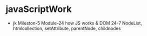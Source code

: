 # javaScriptWork

* jk Mileston-5 Module-24 how JS works & DOM
  24-7 NodeList, htmlcollection, setAttribute, parentNode, childnodes 
